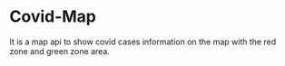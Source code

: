 # Covid-Map
It is a map api to show covid cases information on the map with the red zone and green zone area.
